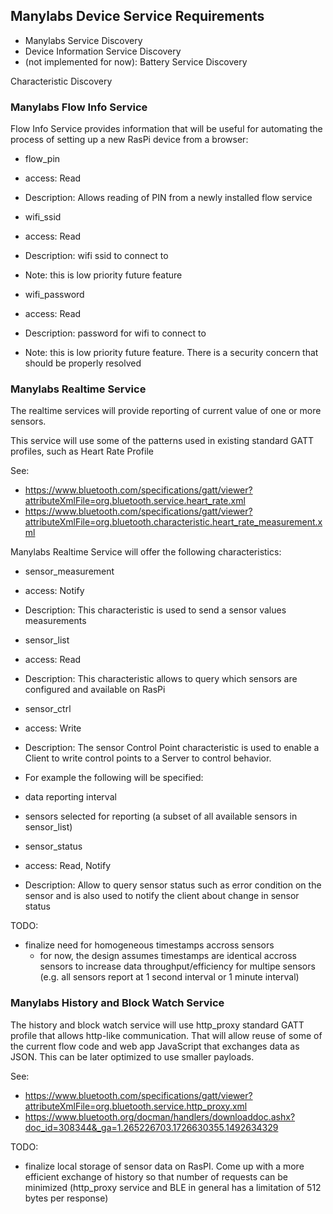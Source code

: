 ## Manylabs Device Service Requirements

- Manylabs Service Discovery
- Device Information Service Discovery
- (not implemented for now): Battery Service Discovery

Characteristic Discovery


### Manylabs Flow Info Service

Flow Info Service provides information that will be useful for automating the
process of setting up a new RasPi device from a browser:

* flow_pin
 * access: Read
 * Description: Allows reading of PIN from a newly installed flow service

* wifi_ssid
 * access: Read
 * Description: wifi ssid to connect to
 * Note: this is low priority future feature

* wifi_password
 * access: Read
 * Description: password for wifi to connect to
 * Note: this is low priority future feature. There is a security concern
 that should be properly resolved

### Manylabs Realtime Service

The realtime services will provide reporting of current value of one or more sensors.

This service will use some of the patterns used in existing standard GATT profiles, such as Heart Rate Profile

See:

* https://www.bluetooth.com/specifications/gatt/viewer?attributeXmlFile=org.bluetooth.service.heart_rate.xml
* https://www.bluetooth.com/specifications/gatt/viewer?attributeXmlFile=org.bluetooth.characteristic.heart_rate_measurement.xml

Manylabs Realtime Service will offer the following characteristics:

* sensor_measurement
 * access: Notify
 * Description: This characteristic is used to send a sensor values measurements

* sensor_list
 * access: Read
 * Description: This characteristic allows to query which sensors are configured and available on RasPi 

* sensor_ctrl
 * access: Write
 * Description: The sensor Control Point characteristic is used to enable a Client to write control points to a Server to control behavior.
 * For example the following will be specified:
  * data reporting interval
  * sensors selected for reporting (a subset of all available sensors in sensor_list)
 
* sensor_status
 * access: Read, Notify
 * Description: Allow to query sensor status such as error condition on the sensor and 
  is also used to notify the client about change in sensor status


TODO:

* finalize need for homogeneous timestamps accross sensors
  - for now, the design assumes timestamps are identical accross sensors to 
    increase data throughput/efficiency for multipe sensors (e.g. all sensors report at 1 second interval or 1 minute interval)

### Manylabs History and Block Watch Service

The history and block watch service will use http_proxy standard GATT profile that allows http-like communication.
That will allow reuse of some of the current flow code and web app JavaScript that exchanges data as JSON.
This can be later optimized to use smaller payloads.

See:

* https://www.bluetooth.com/specifications/gatt/viewer?attributeXmlFile=org.bluetooth.service.http_proxy.xml
* https://www.bluetooth.org/docman/handlers/downloaddoc.ashx?doc_id=308344&_ga=1.265226703.1726630355.1492634329


TODO: 

* finalize local storage of sensor data on RasPI. Come up with a more efficient exchange of history so that number
  of requests can be minimized (http_proxy service and BLE in general has a limitation of 512 bytes per response)
